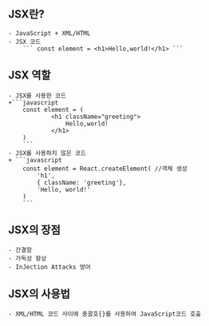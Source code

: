 ## JSX란?

    - JavaScript + XML/HTML
    - JSX 코드
        ``` const element = <h1>Hello,world!</h1> ```

## JSX 역할

    - JSX를 사용한 코드
    +```javascript
        const element = (
                <h1 className="greeting">
                    Hello,world!
                </h1>
        )
        ```
    - JSX를 사용하지 않은 코드
    + ```javascript
        const element = React.createElement( //객체 생성
            'h1',
            { className: 'greeting'},
            'Hello, world!'
        )
        ```

## JSX의 장점

    - 간결함
    - 가독성 향상
    - InJection Attacks 방어

## JSX의 사용법

    - XML/HTML 코드 사이에 중괄호{}를 사용하여 JavaScript코드 호출
